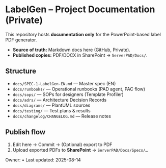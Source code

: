 # LabelGen – Project Documentation (Private)

This repository hosts **documentation only** for the PowerPoint-based label PDF generator.
- **Source of truth:** Markdown docs here (GitHub, Private).
- **Published copies:** PDF/DOCX in SharePoint → `ServerPAD/Docs/`.

## Structure
- `docs/SPEC-1-LabelGen-EN.md` — Master spec (EN)
- `docs/runbooks/` — Operational runbooks (PAD agent, PAC flow)
- `docs/sops/` — SOPs for designers (Template Profiler)
- `docs/adrs/` — Architecture Decision Records
- `docs/diagrams/` — PlantUML sources
- `docs/testing/` — Test plans & results
- `docs/changelog/CHANGELOG.md` — Release notes

## Publish flow
1) Edit here → Commit → (Optional) export to PDF
2) Upload exported PDFs to **SharePoint** → `ServerPAD/Docs/Specs/…`

Owner: <your name> • Last updated: 2025-08-14
